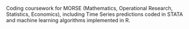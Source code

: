Coding coursework for MORSE (Mathematics, Operational Research, Statistics, Economics), including Time Series predictions coded in STATA and machine learning algorithms implemented in R.

